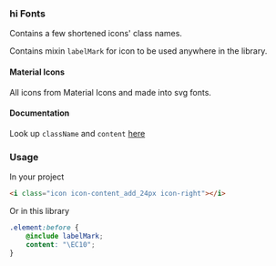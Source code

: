 ### hi Fonts

Contains a few shortened icons' class names.

Contains mixin `labelMark` for icon to be used anywhere in the library.

#### Material Icons

All icons from Material Icons and made into svg fonts.

<!-- #### Color Icons -->
<!-- Colored icons are mostly brand logos, eg hiinc, ali pay, wechat pay etc. -->
<!-- You can find them in `/public/images/colorIcons` or `/dist/images/colorIcons` -->

#### Documentation
Look up `className` and `content` [here](https://handy-staging-test.s3.amazonaws.com/design_baseline_demo/icons-reference.html)

### Usage
In your project

```html
<i class="icon icon-content_add_24px icon-right"></i>
```

Or in this library

```scss
.element:before {
    @include labelMark;
    content: "\EC10";
}
```
